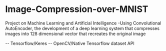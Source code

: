 # Image-Compression-over-MNIST
Project on Machine Learning and Artificial Intelligence
-Using Convolutional AutoEncoder, the development of a deep learning system that compresses images into 128 dimensional vector that recreates the original image
   
   
   -- Tensorflow/Keres
   -- OpenCV/Native Tensorflow dataset API

